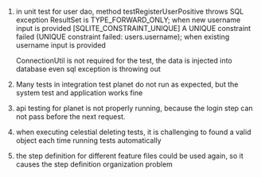 1. in unit test for user dao, method testRegisterUserPositive throws 
SQL exception ResultSet is TYPE_FORWARD_ONLY; when new username input is provided
[SQLITE_CONSTRAINT_UNIQUE] A UNIQUE constraint failed (UNIQUE constraint failed: users.username); when existing username input is provided

    ConnectionUtil is not required for the test, the data is injected into database even sql exception is throwing out

2. Many tests in integration test planet do not run as expected, but the system test and application works fine

3. api testing for planet is not properly running, because the login step can not pass before the next request.

4. when executing celestial deleting tests, it is challenging to found a valid object each time running tests automatically

5. the step definition for different feature files could be used again, so it causes the step definition organization problem